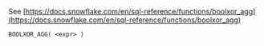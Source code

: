 See [https://docs.snowflake.com/en/sql-reference/functions/boolxor_agg](https://docs.snowflake.com/en/sql-reference/functions/boolxor_agg)
```
BOOLXOR_AGG( <expr> )
```

